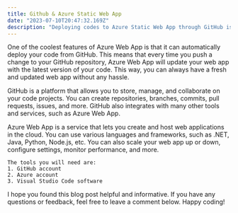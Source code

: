 ```yaml
---
title: Github & Azure Static Web App
date: "2023-07-10T20:47:32.169Z"
description: "Deploying codes to Azure Static Web App through GitHub is incredibly easy! 😊"
---
```


One of the coolest features of Azure Web App is that it can automatically deploy your code from GitHub. This means that every time you push a change to your GitHub repository, Azure Web App will update your web app with the latest version of your code. This way, you can always have a fresh and updated web app without any hassle.

GitHub is a platform that allows you to store, manage, and collaborate on your code projects. You can create repositories, branches, commits, pull requests, issues, and more. GitHub also integrates with many other tools and services, such as Azure Web App.

Azure Web App is a service that lets you create and host web applications in the cloud. You can use various languages and frameworks, such as .NET, Java, Python, Node.js, etc. You can also scale your web app up or down, configure settings, monitor performance, and more.

```
The tools you will need are:
1. GitHub account
2. Azure account
3. Visual Studio Code software
```

I hope you found this blog post helpful and informative. If you have any questions or feedback, feel free to leave a comment below. Happy coding!